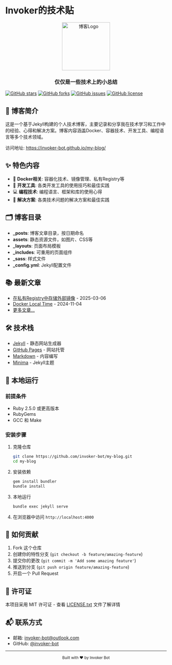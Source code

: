 # Invoker的技术贴

<div align="center">
  <img src="https://via.placeholder.com/150" alt="博客Logo" width="150" height="150">
  <h3>仅仅是一些技术上的小总结</h3>
</div>

[![GitHub stars](https://img.shields.io/github/stars/invoker-bot/my-blog?style=social)](https://github.com/invoker-bot/my-blog/stargazers)
[![GitHub forks](https://img.shields.io/github/forks/invoker-bot/my-blog?style=social)](https://github.com/invoker-bot/my-blog/network/members)
[![GitHub issues](https://img.shields.io/github/issues/invoker-bot/my-blog)](https://github.com/invoker-bot/my-blog/issues)
[![GitHub license](https://img.shields.io/github/license/invoker-bot/my-blog)](https://github.com/invoker-bot/my-blog/blob/main/LICENSE.txt)

## 📝 博客简介

这是一个基于Jekyll构建的个人技术博客，主要记录和分享我在技术学习和工作中的经验、心得和解决方案。博客内容涵盖Docker、容器技术、开发工具、编程语言等多个技术领域。

访问地址: <https://invoker-bot.github.io/my-blog/>

## ✨ 特色内容

- 🐳 **Docker相关**: 容器化技术、镜像管理、私有Registry等
- 🔧 **开发工具**: 各类开发工具的使用技巧和最佳实践
- 💻 **编程技术**: 编程语言、框架和库的使用心得
- 🚀 **解决方案**: 各类技术问题的解决方案和最佳实践

## 🗂️ 博客目录

- **_posts**: 博客文章目录，按日期命名
- **assets**: 静态资源文件，如图片、CSS等
- **_layouts**: 页面布局模板
- **_includes**: 可重用的页面组件
- **_sass**: 样式文件
- **_config.yml**: Jekyll配置文件

## 📚 最新文章

- [在私有Registry中存储外部镜像](/_posts/2025-03-06-private-registry-external-images.md) - 2025-03-06
- [Docker Local Time](/_posts/2024-11-04-docker-localtime.md) - 2024-11-04
- [更多文章...](https://invoker-bot.github.io/my-blog/)

## 🛠️ 技术栈

- [Jekyll](https://jekyllrb.com/) - 静态网站生成器
- [GitHub Pages](https://pages.github.com/) - 网站托管
- [Markdown](https://daringfireball.net/projects/markdown/) - 内容编写
- [Minima](https://github.com/jekyll/minima) - Jekyll主题

## 🚀 本地运行

### 前提条件

- Ruby 2.5.0 或更高版本
- RubyGems
- GCC 和 Make

### 安装步骤

1. 克隆仓库
   ```bash
   git clone https://github.com/invoker-bot/my-blog.git
   cd my-blog
   ```

2. 安装依赖
   ```bash
   gem install bundler
   bundle install
   ```

3. 本地运行
   ```bash
   bundle exec jekyll serve
   ```

4. 在浏览器中访问 `http://localhost:4000`

## 📝 如何贡献

1. Fork 这个仓库
2. 创建你的特性分支 (`git checkout -b feature/amazing-feature`)
3. 提交你的更改 (`git commit -m 'Add some amazing feature'`)
4. 推送到分支 (`git push origin feature/amazing-feature`)
5. 开启一个 Pull Request

## 📄 许可证

本项目采用 MIT 许可证 - 查看 [LICENSE.txt](LICENSE.txt) 文件了解详情

## 📬 联系方式

- 邮箱: invoker-bot@outlook.com
- GitHub: [@invoker-bot](https://github.com/invoker-bot)

---

<div align="center">
  <sub>Built with ❤️ by Invoker Bot</sub>
</div>
